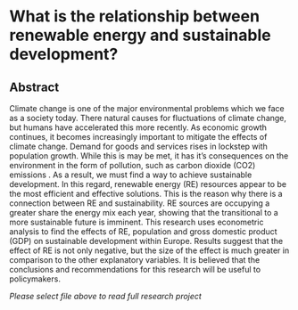 # What is the relationship between renewable energy and sustainable development?

## Abstract

Climate change is one of the major environmental problems which we face as a society today. There natural causes for fluctuations of climate change, but humans have accelerated this more recently. As economic growth continues, it becomes increasingly important to mitigate the effects of climate change. Demand for goods and services rises in lockstep with population growth. While this is may be met, it has it’s consequences on the environment in the form of pollution, such as carbon dioxide (CO2) emissions . As a result, we must find a way to achieve sustainable development. In this regard, renewable energy (RE) resources appear to be the most efficient and effective solutions. This is the reason why there is a connection between RE and sustainability. RE sources are occupying a greater share the energy mix each year, showing that the transitional to a more sustainable future is imminent. This research uses econometric analysis to find the effects of RE, population and gross domestic product (GDP) on sustainable development within Europe. Results suggest that the effect of RE is not only negative, but the size of the effect is much greater in comparison to the other explanatory variables. It is believed that the conclusions and recommendations for this research will be useful to policymakers.

*Please select file above to read full research project*
